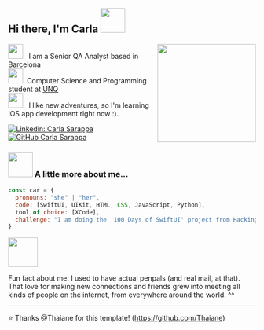 <h2> Hi there, I'm Carla <img src="https://media0.giphy.com/media/S8Gj5ShbFsH011mZIS/giphy.gif" width="50"></h2>
<img align='right' src="https://media2.giphy.com/media/L12Zh0n6ut42L1CeJg/giphy.gif" width="200">
<p><img src="https://media2.giphy.com/media/gLzyDbZHPBPkGmzvQH/giphy.gif" width="30">&nbsp;&nbsp;&nbsp;I am a Senior QA Analyst based in Barcelona</br>
<img src="https://media2.giphy.com/media/gLzyDbZHPBPkGmzvQH/giphy.gif" width="30">&nbsp;&nbsp;Computer Science and Programming student at <a href="https://www.unq.edu.ar/">UNQ</a><br>
<img src="https://media2.giphy.com/media/gLzyDbZHPBPkGmzvQH/giphy.gif" width="30">&nbsp;&nbsp;&nbsp;I like new adventures, so I'm learning iOS app development right now :).
</p>

[![Linkedin: Carla Sarappa](https://img.shields.io/badge/-CarlaSarappa-blue?style=flat-square&logo=Linkedin&logoColor=white&link=https://www.linkedin.com/in/carlasarappa/)](https://www.linkedin.com/in/carlasarappa/)
[![GitHub Carla Sarappa](https://img.shields.io/github/followers/carlasarappa?label=follow&style=social)](https://github.com/carlasarappa)


### <img src="https://media3.giphy.com/media/ihAXNlpbVHMYiJy9ZP/giphy.gif" width="50"> A little more about me...  

```javascript
const car = {
  pronouns: "she" | "her",
  code: [SwiftUI, UIKit, HTML, CSS, JavaScript, Python],
  tool of choice: [XCode],
  challenge: "I am doing the '100 Days of SwiftUI' project from Hacking With Swift (Paul Hudson)"
}
```

<img src="https://media1.giphy.com/media/dUfpiUa5Qr4LspOwhL/giphy.gif" width="60"><p>Fun fact about me: I used to have actual penpals (and real mail, at that). That love for making new connections and friends grew into meeting all kinds of people on the internet, from everywhere around the world. ^^</p>

---

⭐️ Thanks @Thaiane for this template! (https://github.com/Thaiane)

<!--
**carlasarappa/carlasarappa** is a ✨ _special_ ✨ repository because its `README.md` (this file) appears on your GitHub profile.

Here are some ideas to get you started:

- 🔭 I’m currently working on ...
- 🌱 I’m currently learning ...
- 👯 I’m looking to collaborate on ...
- 🤔 I’m looking for help with ...
- 💬 Ask me about ...
- 📫 How to reach me: ...
- 😄 Pronouns: ...
- ⚡ Fun fact: ...
### Hi there 👋
-->
